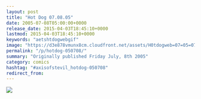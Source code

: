 ```yaml
---
layout: post
title: "Hot Dog 07.08.05"
date: 2005-07-08T05:00:00+0000
release_date: 2015-04-03T18:45:10+0000
lastmod: 2015-04-03T18:45:10+0000
keywords: "aetshtdogwebgif"
image: "https://d3e878vmunx8cm.cloudfront.net/assets/H0tdogweb=07=05=07.gif"
permalink: "/p/hotdog-050708/"
summary: "Originally published Friday July, 8th 2005"
category: comics
hashtag: "#axisofstevil_hotdog-050708"
redirect_from:
---
```


![](https://d3e878vmunx8cm.cloudfront.net/assets/H0tdogweb=07=05=07.gif)

